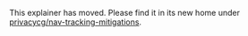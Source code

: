 This explainer has moved.  Please find it in its new home under [privacycg/nav-tracking-mitigations](https://github.com/privacycg/nav-tracking-mitigations/blob/main/bounce-tracking-explainer.md).
